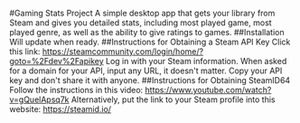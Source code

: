 #Gaming Stats Project
A simple desktop app that gets your library from Steam and gives you detailed stats, including most played game, most played genre, as well as the ability to give ratings to games.
##Installation
Will update when ready.
##Instructions for Obtaining a Steam API Key
Click this link:
https://steamcommunity.com/login/home/?goto=%2Fdev%2Fapikey
Log in with your Steam information.
When asked for a domain for your API, input any URL, it doesn't matter.
Copy your API key and don't share it with anyone.
##Instructions for Obtaining SteamID64
Follow the instructions in this video:
https://www.youtube.com/watch?v=gQuelApsq7k
Alternatively, put the link to your Steam profile into this website:
https://steamid.io/
